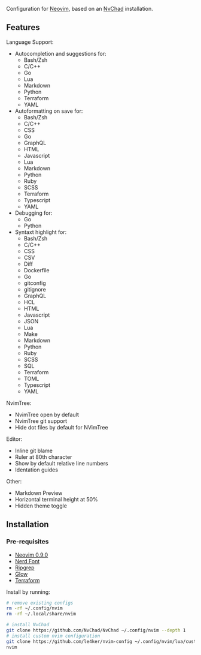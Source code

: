 Configuration for [Neovim](https://github.com/neovim/neovim/releases/tag/v0.9.0), based on an [NvChad](https://nvchad.com/) installation.

## Features

Language Support:

- Autocompletion and suggestions for:
  - Bash/Zsh
  - C/C++
  - Go
  - Lua
  - Markdown
  - Python
  - Terraform
  - YAML
- Autoformatting on save for:
  - Bash/Zsh
  - C/C++
  - CSS
  - Go
  - GraphQL
  - HTML
  - Javascript
  - Lua
  - Markdown
  - Python
  - Ruby
  - SCSS
  - Terraform
  - Typescript
  - YAML
- Debugging for:
  - Go
  - Python
- Syntaxt highlight for:
  - Bash/Zsh
  - C/C++
  - CSS
  - CSV
  - Diff
  - Dockerfile
  - Go
  - gitconfig
  - gitignore
  - GraphQL
  - HCL
  - HTML
  - Javascript
  - JSON
  - Lua
  - Make
  - Markdown
  - Python
  - Ruby
  - SCSS
  - SQL
  - Terraform
  - TOML
  - Typescript
  - YAML

NvimTree:

- NvimTree open by default
- NvimTree git support
- Hide dot files by default for NVimTree

Editor:

- Inline git blame
- Ruler at 80th character
- Show by default relative line numbers
- Identation guides

Other:

- Markdown Preview
- Horizontal terminal height at 50%
- Hidden theme toggle

## Installation

### Pre-requisites

- [Neovim 0.9.0](https://github.com/neovim/neovim/releases/tag/v0.9.0)
- [Nerd Font](https://www.nerdfonts.com/)
- [Ripgrep](https://github.com/BurntSushi/ripgrep)
- [Glow](https://github.com/charmbracelet/glow)
- [Terraform](https://www.terraform.io/)

Install by running:

```bash
# remove existing configs
rm -rf ~/.config/nvim
rm -rf ~/.local/share/nvim

# install NvChad
git clone https://github.com/NvChad/NvChad ~/.config/nvim --depth 1
# install custom nvim configuration
git clone https://github.com/le4ker/nvim-config ~/.config/nvim/lua/custom
nvim
```
